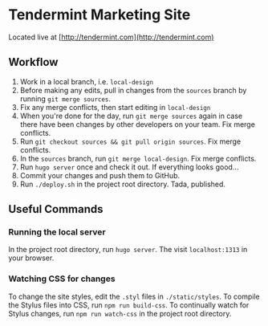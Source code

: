 # Tendermint Marketing Site 
Located live at [http://tendermint.com](http://tendermint.com)

## Workflow

1. Work in a local branch, i.e. `local-design`
2. Before making any edits, pull in changes from the `sources` branch by running `git merge sources`.
3. Fix any merge conflicts, then start editing in `local-design`
4. When you're done for the day, run `git merge sources` again in case there have been changes by other developers on your team. Fix merge conflicts.
5. Run `git checkout sources && git pull origin sources`. Fix merge conflicts.
6. In the `sources` branch, run `git merge local-design`. Fix merge conflicts.
7. Run `hugo server` once and check it out. If everything looks good...
7. Commit your changes and push them to GitHub.
8. Run `./deploy.sh` in the project root directory. Tada, published.

## Useful Commands 

### Running the local server

In the project root directory, run `hugo server`. The visit `localhost:1313` in your browser.

### Watching CSS for changes

To change the site styles, edit the `.styl` files in `./static/styles`. To compile the Stylus files into CSS, run `npm run build-css`.  To continually watch for Stylus changes, run `npm run watch-css` in the project root directory. 
